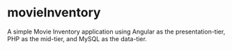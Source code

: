 # movieInventory
A simple Movie Inventory application using Angular as the presentation-tier, PHP as the mid-tier, and MySQL as the data-tier.
